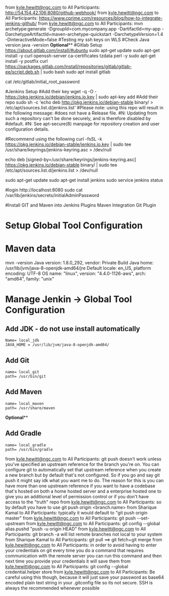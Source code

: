 from kyle.hewitt@ngc.com to All Participants:
http://54.154.42.106:8080/github-webhook/
from kyle.hewitt@ngc.com to All Participants:
https://www.cprime.com/resources/blog/how-to-integrate-jenkins-github/
from kyle.hewitt@ngc.com to All Participants:
mvn archetype:generate -DgroupId=com.mycompany.app -DartifactId=my-app -DarchetypeArtifactId=maven-archetype-quickstart -DarchetypeVersion=1.4 -DinteractiveMode=false
#Testing my ssh keys on WLS
#Check Java version
java -version
****Optional****** 
#Gitlab Setup https://about.gitlab.com/install/#ubuntu
sudo apt-get update
sudo apt-get install -y curl openssh-server ca-certificates tzdata perl -y
sudo apt-get install -y postfix
curl https://packages.gitlab.com/install/repositories/gitlab/gitlab-ee/script.deb.sh | sudo bash
sudo apt install gitlab

cat /etc/gitlab/initial_root_password



#Jenkins Setup
#Add their key
wget -q -O - https://pkg.jenkins.io/debian/jenkins.io.key | sudo apt-key add
#Add their repo
sudo sh -c 'echo deb http://pkg.jenkins.io/debian-stable binary/ > /etc/apt/sources.list.d/jenkins.list'
#Please note: using this repo will result in the following message:
	#does not have a Release file.
	#N: Updating from such a repository can't be done securely, and is therefore disabled by #default.
	#N: See apt-secure(8) manpage for repository creation and user configuration details.

#Recommend using the following
curl -fsSL -k https://pkg.jenkins.io/debian-stable/jenkins.io.key | sudo tee /usr/share/keyrings/jenkins-keyring.asc > /dev/null

echo deb [signed-by=/usr/share/keyrings/jenkins-keyring.asc] https://pkg.jenkins.io/debian-stable binary/ | sudo tee /etc/apt/sources.list.d/jenkins.list > /dev/null

sudo apt-get update
sudo apt-get install jenkins
sudo service jenkins status

#login
http://localhost:8080
sudo cat /var/lib/jenkins/secrets/initialAdminPassword

#Install GIT and Maven into Jenkins Plugins 
Maven Integration
Git Plugin

# Setup Global Tool Configuration 
# Maven data
mvn -version
	Java version: 1.8.0_292, vendor: Private Build
	Java home: /usr/lib/jvm/java-8-openjdk-amd64/jre
	Default locale: en_US, platform encoding: UTF-8
	OS name: "linux", version: "4.4.0-1126-aws", arch: "amd64", family: "unix"

# Manage Jenkin -> Global Tool Configuration
## Add JDK - do not use install automatically
	Name= local_jdk
	JAVA_HOME = /usr/lib/jvm/java-8-openjdk-amd64/
## Add Git
	name= local_git
	path= /usr/bin/git
## Add Maven
	name= local_maven
	path= /usr/share/maven
****Optional****** 
## Add Gradle
	name= local_gradle
	path= /usr/bin/gradle


from kyle.hewitt@ngc.com to All Participants:
git push doesn't work unless you've specified an upstream reference for the branch you're on. You can configure git to automatically set that upstream reference when you create a new branch but by default that's not configured. So if you go and say git push it might say idk what you want me to do. The reason for this is you can have more than one upstream reference if you want to have a codebase that's hosted on both a home hosted server and a enterprise hosted one to give you an additional level of permission control or if you don't have access to the "truth" repo
from kyle.hewitt@ngc.com to All Participants:
so by default you have to use git push origin <branch.name>
from Sharique Kamal to All Participants:
typically it would default to "git push origin master"
from kyle.hewitt@ngc.com to All Participants:
git push --set-upstream <remote> <branch>
from kyle.hewitt@ngc.com to All Participants:
git config --global alias.pushd "push -u origin HEAD"
from kyle.hewitt@ngc.com to All Participants:
git branch -a will list remote branches not local to your system
from Sharique Kamal to All Participants:
git pull ==> git fetch+git merge
from kyle.hewitt@ngc.com to All Participants:
in order to avoid having to enter your credentials on git every time you do a command that requires communication with the remote server you can run this command and then next time you provide your credentials it will save them 
from kyle.hewitt@ngc.com to All Participants:
git config --global credential.helper store
from kyle.hewitt@ngc.com to All Participants:
Be careful using this though, because it will just save your password as base64 encoded plain text string in your .gitconfig file so its not secure. SSH is always the recommended whenever possible 


